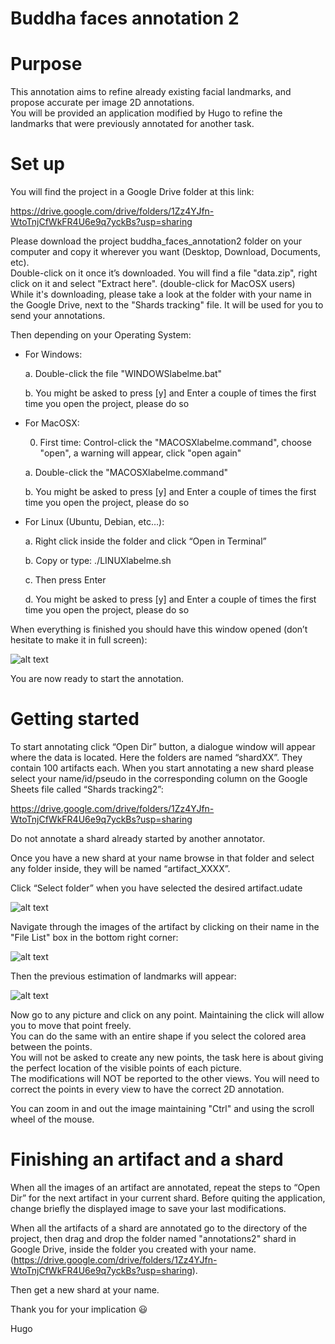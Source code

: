 Buddha faces annotation 2
=========================

Purpose
=======

This annotation aims to refine already existing facial landmarks, and propose accurate per image 2D annotations.\
You will be provided an application modified by Hugo to refine the landmarks that were previously annotated for another task.

Set up
======

You will find the project in a Google Drive folder at this link:

https://drive.google.com/drive/folders/1Zz4YJfn-WtoTnjCfWkFR4U6e9q7yckBs?usp=sharing

Please download the project buddha_faces_annotation2 folder on your computer and copy it wherever you want (Desktop, 
Download, Documents, etc). \
Double-click on it once it’s downloaded. You will find a file "data.zip", right click on it and select "Extract here". 
(double-click for MacOSX users)\
While it's downloading, please take a look at the folder with your name in the Google Drive, next to the "Shards tracking" file.
It will be used for you to send your annotations.

Then depending on your Operating System:

-   For Windows:
        
    a.  Double-click the file "WINDOWSlabelme.bat"
        
    b.  You might be asked to press [y] and Enter a couple of times
        the first time you open the project, please do so

-   For MacOSX:
    
    0.  First time: Control-click the "MACOSXlabelme.command", choose "open", a warning will appear, click "open again"
    
    a.  Double-click the "MACOSXlabelme.command"
    
    b.  You might be asked to press [y] and Enter a couple of times the
        first time you open the project, please do so

-   For Linux (Ubuntu, Debian, etc…):

    a.  Right click inside the folder and click “Open in Terminal”
    
    b.  Copy or type: ./LINUXlabelme.sh
        
    c.  Then press Enter
        
    d.  You might be asked to press [y] and Enter a couple of times
            the first time you open the project, please do so


When everything is finished you should have this window opened (don’t
hesitate to make it in full screen):

![alt text](source/Pictures/Picture1.png)

You are now ready to start the annotation.

Getting started
===============

To start annotating click “Open Dir” button, a dialogue window will
appear where the data is located. Here the folders are named
“shardXX”. They contain 100 artifacts each. When you start annotating
a new shard please select your name/id/pseudo in the corresponding
column on the Google Sheets file called “Shards tracking2”:

https://drive.google.com/drive/folders/1Zz4YJfn-WtoTnjCfWkFR4U6e9q7yckBs?usp=sharing

Do not annotate a shard already started by another annotator.

Once you have a new shard at your name browse in that folder and
select any folder inside, they will be named “artifact_XXXX”.

Click “Select folder” when you have selected the desired artifact.udate 

![alt text](source/Pictures/Picture2.png)

Navigate through the images of the artifact by clicking on their name in the "File List" box in the bottom right corner:

![alt text](source/Pictures/Picture3.png)

Then the previous estimation of landmarks will appear:

![alt text](source/Pictures/Picture6.png)

Now go to any picture and click on any point. Maintaining the click will allow you to move that point freely.\
You can do the same with an entire shape if you select the colored area between the points.\
You will not be asked to create any new points, the task here is about giving the perfect location of the visible 
points of each picture.\
The modifications will NOT be reported to the other views. You will need to correct the points in every view to 
have the correct 2D annotation.

You can zoom in and out the image maintaining "Ctrl" and using the scroll wheel of the mouse.

Finishing an artifact and a shard
=================================

When all the images of an artifact are annotated, repeat the steps to “Open Dir” for the next artifact in your 
current shard.
Before quiting the application, change briefly the displayed image to save your last modifications.

When all the artifacts of a shard are annotated go to the directory of the project, then drag and drop the folder 
named "annotations2" shard in Google Drive, inside the folder you created with your name. 
(https://drive.google.com/drive/folders/1Zz4YJfn-WtoTnjCfWkFR4U6e9q7yckBs?usp=sharing).

Then get a new shard at your name.

Thank you for your implication 😃

Hugo
